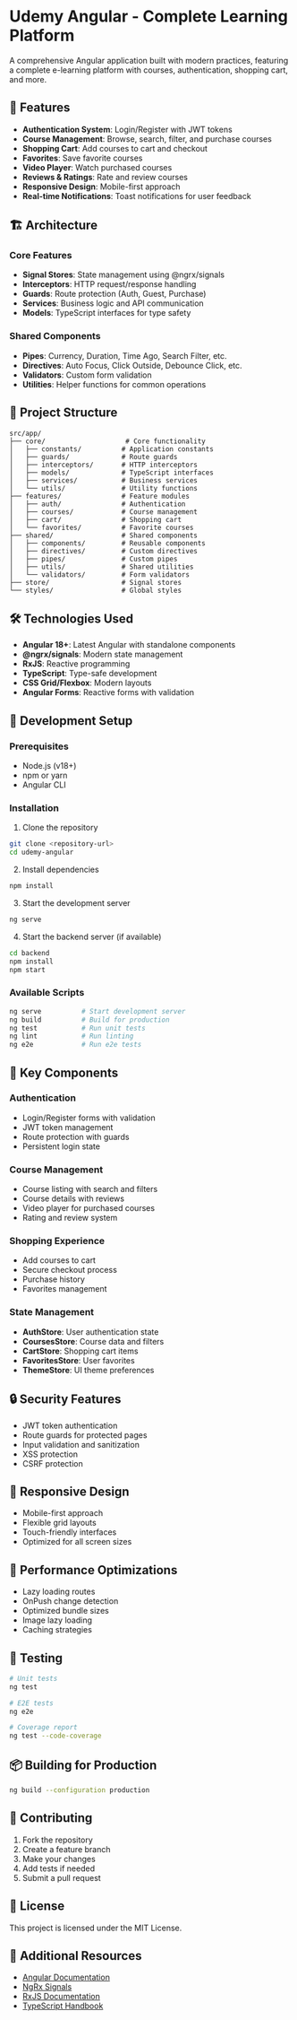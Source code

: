 # Udemy Angular - Complete Learning Platform

A comprehensive Angular application built with modern practices, featuring a complete e-learning platform with courses, authentication, shopping cart, and more.

## 🚀 Features

- **Authentication System**: Login/Register with JWT tokens
- **Course Management**: Browse, search, filter, and purchase courses
- **Shopping Cart**: Add courses to cart and checkout
- **Favorites**: Save favorite courses
- **Video Player**: Watch purchased courses
- **Reviews & Ratings**: Rate and review courses
- **Responsive Design**: Mobile-first approach
- **Real-time Notifications**: Toast notifications for user feedback

## 🏗️ Architecture

### Core Features
- **Signal Stores**: State management using @ngrx/signals
- **Interceptors**: HTTP request/response handling
- **Guards**: Route protection (Auth, Guest, Purchase)
- **Services**: Business logic and API communication
- **Models**: TypeScript interfaces for type safety

### Shared Components
- **Pipes**: Currency, Duration, Time Ago, Search Filter, etc.
- **Directives**: Auto Focus, Click Outside, Debounce Click, etc.
- **Validators**: Custom form validation
- **Utilities**: Helper functions for common operations

## 📁 Project Structure

```
src/app/
├── core/                    # Core functionality
│   ├── constants/          # Application constants
│   ├── guards/             # Route guards
│   ├── interceptors/       # HTTP interceptors
│   ├── models/             # TypeScript interfaces
│   ├── services/           # Business services
│   └── utils/              # Utility functions
├── features/               # Feature modules
│   ├── auth/               # Authentication
│   ├── courses/            # Course management
│   ├── cart/               # Shopping cart
│   └── favorites/          # Favorite courses
├── shared/                 # Shared components
│   ├── components/         # Reusable components
│   ├── directives/         # Custom directives
│   ├── pipes/              # Custom pipes
│   ├── utils/              # Shared utilities
│   └── validators/         # Form validators
├── store/                  # Signal stores
└── styles/                 # Global styles
```

## 🛠️ Technologies Used

- **Angular 18+**: Latest Angular with standalone components
- **@ngrx/signals**: Modern state management
- **RxJS**: Reactive programming
- **TypeScript**: Type-safe development
- **CSS Grid/Flexbox**: Modern layouts
- **Angular Forms**: Reactive forms with validation

## 🔧 Development Setup

### Prerequisites
- Node.js (v18+)
- npm or yarn
- Angular CLI

### Installation

1. Clone the repository
```bash
git clone <repository-url>
cd udemy-angular
```

2. Install dependencies
```bash
npm install
```

3. Start the development server
```bash
ng serve
```

4. Start the backend server (if available)
```bash
cd backend
npm install
npm start
```

### Available Scripts

```bash
ng serve          # Start development server
ng build          # Build for production
ng test           # Run unit tests
ng lint           # Run linting
ng e2e            # Run e2e tests
```

## 🎯 Key Components

### Authentication
- Login/Register forms with validation
- JWT token management
- Route protection with guards
- Persistent login state

### Course Management
- Course listing with search and filters
- Course details with reviews
- Video player for purchased courses
- Rating and review system

### Shopping Experience
- Add courses to cart
- Secure checkout process
- Purchase history
- Favorites management

### State Management
- **AuthStore**: User authentication state
- **CoursesStore**: Course data and filters
- **CartStore**: Shopping cart items
- **FavoritesStore**: User favorites
- **ThemeStore**: UI theme preferences

## 🔒 Security Features

- JWT token authentication
- Route guards for protected pages
- Input validation and sanitization
- XSS protection
- CSRF protection

## 📱 Responsive Design

- Mobile-first approach
- Flexible grid layouts
- Touch-friendly interfaces
- Optimized for all screen sizes

## 🚀 Performance Optimizations

- Lazy loading routes
- OnPush change detection
- Optimized bundle sizes
- Image lazy loading
- Caching strategies

## 🧪 Testing

```bash
# Unit tests
ng test

# E2E tests
ng e2e

# Coverage report
ng test --code-coverage
```

## 📦 Building for Production

```bash
ng build --configuration production
```

## 🤝 Contributing

1. Fork the repository
2. Create a feature branch
3. Make your changes
4. Add tests if needed
5. Submit a pull request

## 📄 License

This project is licensed under the MIT License.

## 🔗 Additional Resources

- [Angular Documentation](https://angular.dev)
- [NgRx Signals](https://ngrx.io/guide/signals)
- [RxJS Documentation](https://rxjs.dev)
- [TypeScript Handbook](https://www.typescriptlang.org/docs)
